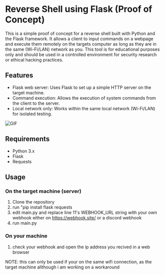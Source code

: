 # Reverse Shell using Flask (Proof of Concept)

This is a simple proof of concept for a reverse shell built with Python and the Flask framework. It allows a client to input commands on a webpage and execute them remotely on the targets computer as long as they are in the same (Wi-Fi/LAN) network as you. This tool is for educational purposes only and should be used in a controlled environment for security research or ethical hacking practices.

## Features

- Flask web server: Uses Flask to set up a simple HTTP server on the target machine.
- Command execution: Allows the execution of system commands from the client to the server.
- Local network only: Works within the same local network (Wi-Fi/LAN) for isolated testing.

![GIF]([https://github.com/noface1200/FlaskShell/git/flaskshell.gif](https://github.com/noface1200/FlaskShell/blob/main/git/flaskshell.gif?))

## Requirements

- Python 3.x
- Flask
- Requests

## Usage

### On the target machine (server)

1. Clone the repository
2. run "pip install flask requests
3. edit main.py and replace line 11's WEBHOOK_URL string with your own webhook either on https://webhook.site/ or a discord webhook
4. run main.py

### On your machine
1. check your webhook and open the ip address you recived in a web browser


NOTE: this can only be used if your on the same wifi connection, as the target machine allthough i am working on a workaround
